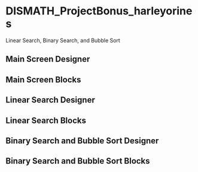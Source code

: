 # DISMATH_ProjectBonus_harleyorines
Linear Search, Binary Search, and Bubble Sort
## Main Screen Designer

## Main Screen Blocks

## Linear Search Designer

## Linear Search Blocks

## Binary Search and Bubble Sort Designer

## Binary Search and Bubble Sort Blocks
